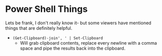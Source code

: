 # Power Shell Things

Lets be frank, I don't really know it- but some viewers have mentioned things that are definitely helpful.

- `(Get-Clipboard)-join', ' | Set-Clipboard`
  - Will grab clipboard contents, replace every newline with a comma space and pipe the results back into the clipboard.
